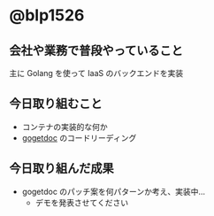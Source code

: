# @blp1526

## 会社や業務で普段やっていること

主に Golang を使って IaaS のバックエンドを実装

## 今日取り組むこと

* コンテナの実装的な何か
* [gogetdoc](https://github.com/zmb3/gogetdoc) のコードリーディング

## 今日取り組んだ成果

* gogetdoc のパッチ案を何パターンか考え、実装中...
  * デモを発表させてください
